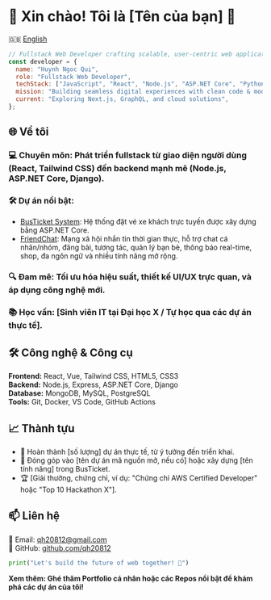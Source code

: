 # 👋 Xin chào! Tôi là [Tên của bạn] 🚀

🇬🇧 [English](./README.en.md)
```javascript
// Fullstack Web Developer crafting scalable, user-centric web applications
const developer = {
  name: "Huynh Ngoc Qui",
  role: "Fullstack Web Developer",
  techStack: ["JavaScript", "React", "Node.js", "ASP.NET Core", "Python", "Tailwind CSS", "MongoDB", "SQL"],
  mission: "Building seamless digital experiences with clean code & modern design 🌟",
  current: "Exploring Next.js, GraphQL, and cloud solutions",
};
```

## 🌐 Về tôi

### 💻 Chuyên môn: Phát triển fullstack từ giao diện người dùng (React, Tailwind CSS) đến backend mạnh mẽ (Node.js, ASP.NET Core, Django).
### 🛠️ Dự án nổi bật:
* [BusTicket System](https://github.com/qh20812/BusTicket.git): Hệ thống đặt vé xe khách trực tuyến được xây dựng bằng ASP.NET Core.
* [FriendChat](https://github.com/qh20812/friend-chat.git): Mạng xã hội nhắn tin thời gian thực, hỗ trợ chat cá nhân/nhóm, đăng bài, tương tác, quản lý bạn bè, thông báo real-time, shop, đa ngôn ngữ và nhiều tính năng mở rộng.
### 🔍 Đam mê: Tối ưu hóa hiệu suất, thiết kế UI/UX trực quan, và áp dụng công nghệ mới.
### 📚 Học vấn: [Sinh viên IT tại Đại học X / Tự học qua các dự án thực tế].

## 🛠️ Công nghệ & Công cụ
**Frontend:** React, Vue, Tailwind CSS, HTML5, CSS3  
**Backend:** Node.js, Express, ASP.NET Core, Django  
**Database:** MongoDB, MySQL, PostgreSQL  
**Tools:** Git, Docker, VS Code, GitHub Actions

## 📈 Thành tựu

* 🚀 Hoàn thành [số lượng] dự án thực tế, từ ý tưởng đến triển khai.
* 🌟 Đóng góp vào [tên dự án mã nguồn mở, nếu có] hoặc xây dựng [tên tính năng] trong BusTicket.
* 🏆 [Giải thưởng, chứng chỉ, ví dụ: "Chứng chỉ AWS Certified Developer" hoặc "Top 10 Hackathon X"].

## 📫 Liên hệ


📧 Email: qh20812@gmail.com  
🐙 GitHub: [github.com/qh20812](https://github.com/qh20812)


```python
print("Let's build the future of web together! 🚧")
```

**Xem thêm: Ghé thăm Portfolio cá nhân hoặc các Repos nổi bật để khám phá các dự án của tôi!**